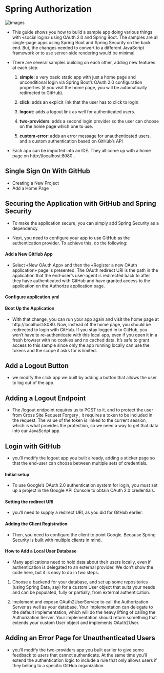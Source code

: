 # Spring Authorization
![images](https://i.morioh.com/200527/bc9baa29.jpg)

- This guide shows you how to build a sample app doing various things with «social login» using OAuth 2.0 and Spring Boot.
The samples are all single-page apps using Spring Boot and Spring Security on the back end. But, the changes needed to convert to a different JavaScript framework or to use server-side rendering would be minimal.

- There are several samples building on each other, adding new features at each step:

    1. **simple**: a very basic static app with just a home page and unconditional login via Spring Boot’s OAuth 2.0 configuration properties (if you visit the home page, you will be automatically redirected to GitHub).

    2. **click**: adds an explicit link that the user has to click to login.

    3. **logout**: adds a logout link as well for authenticated users.

    4. **two-providers**: adds a second login provider so the user can choose on the home page which one to use.

    5. **custom-error**: adds an error message for unauthenticated users, and a custom authentication based on GitHub’s API

- Each app can be imported into an IDE. They all come up with a home page on http://localhost:8080 .

## Single Sign On With GitHub
- Creating a New Project
- Add a Home Page

## Securing the Application with GitHub and Spring Security
- To make the application secure, you can simply add Spring Security as a dependency.

- Next, you need to configure your app to use GitHub as the authentication provider. To achieve this, do the following:

#### Add a New GitHub App
- Select «New OAuth App» and then the «Register a new OAuth application» page is presented. The OAuth redirect URI is the path in the application that the end-user’s user-agent is redirected back to after they have authenticated with GitHub and have granted access to the application on the Authorize application page.

#### Configure application.yml
#### Boot Up the Application
- With that change, you can run your app again and visit the home page at http://localhost:8080. Now, instead of the home page, you should be redirected to login with GitHub. If you stay logged in to GitHub, you won’t have to re-authenticate with this local app, even if you open it in a fresh browser with no cookies and no cached data.
It’s safe to grant access to this sample since only the app running locally can use the tokens and the scope it asks for is limited.


## Add a Logout Button
- we modify the click app we built by adding a button that allows the user to log out of the app.

## Adding a Logout Endpoint
- The /logout endpoint requires us to POST to it, and to protect the user from Cross Site Request Forgery , it requires a token to be included in the request. The value of the token is linked to the current session, which is what provides the protection, so we need a way to get that data into our JavaScript app.

## Login with GitHub
- you’ll modify the logout app you built already, adding a sticker page so that the end-user can choose between multiple sets of credentials.

#### Initial setup
- To use Google’s OAuth 2.0 authentication system for login, you must set up a project in the Google API Console to obtain OAuth 2.0 credentials.

#### Setting the redirect URI
- you’ll need to supply a redirect URI, as you did for GitHub earlier.

#### Adding the Client Registration
- Then, you need to configure the client to point Google. Because Spring Security is built with multiple clients in mind.

#### How to Add a Local User Database
- Many applications need to hold data about their users locally, even if authentication is delegated to an external provider. We don’t show the code here, but it is easy to do in two steps.

1. Choose a backend for your database, and set up some repositories (using Spring Data, say) for a custom User object that suits your needs and can be populated, fully or partially, from external authentication.

2. Implement and expose OAuth2UserService to call the Authorization Server as well as your database. Your implementation can delegate to the default implementation, which will do the heavy lifting of calling the Authorization Server. Your implementation should return something that extends your custom User object and implements OAuth2User.

## Adding an Error Page for Unauthenticated Users
- you’ll modify the two-providers app you built earlier to give some feedback to users that cannot authenticate. At the same time you’ll extend the authentication logic to include a rule that only allows users if they belong to a specific GitHub organization.